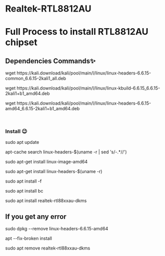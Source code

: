 # Realtek-RTL8812AU
<h1>Full Process to install RTL8812AU chipset</h1>

<h2>Dependencies Commands✨</h2>
<p>wget https://kali.download/kali/pool/main/l/linux/linux-headers-6.6.15-common_6.6.15-2kali1_all.deb<p>
<p>wget https://kali.download/kali/pool/main/l/linux/linux-kbuild-6.6.15_6.6.15-2kali1+b1_amd64.deb</p>
<p>wget https://kali.download/kali/pool/main/l/linux/linux-headers-6.6.15-amd64_6.6.15-2kali1+b1_amd64.deb</p>
<br>

<h3>Install 😉</h3>
<p>sudo apt update</p>
<p>apt-cache search linux-headers-$(uname -r | sed 's/-.*//')</p>
<p>sudo apt-get install linux-image-amd64</p>
<p>sudo apt-get install linux-headers-$(uname -r)</p>
<p>sudo apt install -f</p>
<p>sudo apt install bc</p>
<p>sudo apt install realtek-rtl88xxau-dkms </p>

<h2>If you get any error</h2>
<p>sudo dpkg --remove linux-headers-6.6.15-amd64 </p>
<p>apt --fix-broken install</p>
<p>sudo apt remove realtek-rtl88xxau-dkms</p>
